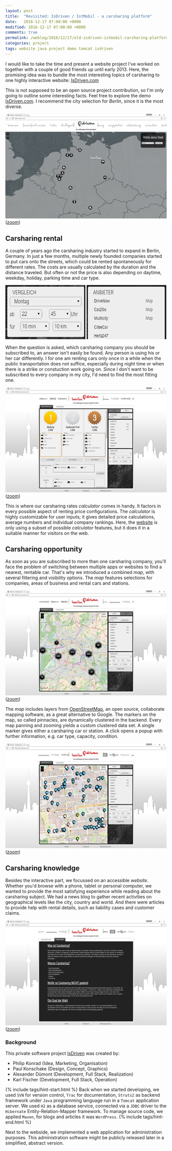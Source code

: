 ```yaml
---
layout: post
title:  "Revisited: IsDriven / IstMobil - a carsharing platform"
date:   2016-12-17 07:00:00 +0000
modified: 2016-12-17 07:00:00 +0000 
comments: true
permalink: /weblog/2016/12/17/old-isdriven-istmobil-carsharing-platform/
categories: project
tags: website java project demo tomcat isdriven
---
```


I would like to take the time and present a website project I've worked on together with a couple of good friends up until early 2013. Here, the promising idea was to bundle the most interesting topics of carsharing to one highly interactive website: [IsDriven.com][isdriven]

<!--more-->

This is not supposed to be an open source project contribution, so I'm only going to outline some interesting facts. Feel free to explore the demo [IsDriven.com][isdriven]. I recommend the city selection for *Berlin*, since it is the most diverse.

![start][screen-start] ([zoom][screen-start-link])

## Carsharing rental

A couple of years ago the carsharing industry started to expand in Berlin, Germany. In just a few months, multiple newly founded companies started to put cars onto the streets, which could be rented spontaneously for different rates. The costs are usually calculated by the duration and the distance traveled. But often or not the price is also depending on daytime, weekday, holiday, parking time and car type.

![rank][screen-calc] ![rank][screen-comps]

When the question is asked, which carsharing company you should be subscribed to, an answer isn't easily be found. Any person is using his or her car differently. I for one am renting cars only once in a while when the public transportation does not suffice, especially during night time or when there is a strike or constuction work going on. Since I don't want to be subscribed to every company in my city, I'd need to find the most fitting one.

![rank][screen-rank] ([zoom][screen-rank-link])

This is where our carsharing rates *calculator* comes in handy. It factors in every possible aspect of renting price configurations. The *calculator* is highly customizable for user inputs; it gives detailed price calculations, average numbers and individual company rankings. Here, the [website][isdriven] is only using a subset of possible *calculator* features, but it does it in a suitable manner for visitors on the web.

## Carsharing opportunity

As soon as you are subscribed to more than one carsharing company, you'll face the problem of switching between multiple apps or websites to find a nearest, rentable car. That's why we introduced a combined *map*, with several filtering and visibility options. The *map* features selections for companies, areas of business and rental cars and stations.

![map][screen-map-a] ([zoom][screen-map-a-link])

The *map* includes layers from [OpenStreetMap][osm], an open source, collaborate mapping software, as a great alternative to Google. The markers on the map, so called pinnacles, are dynamically clustered in the backend. Every map panning and zooming yields a custom clustered data set. A single marker gives either a carsharing car or station. A click opens a popup with further information, e.g. car type, capacity, condition.

![map][screen-map-b] ([zoom][screen-map-b-link])



## Carsharing knowledge

Besides the interactive part, we focussed on an accessible *website*. Whether you'd browse with a phone, tablet or personal computer, we wanted to provide the most satisfying experience while reading about the carsharing subject. We had a news blog to gather recent activities on geographical levels like the city, country and world. And there were articles to provide help with rental details, such as liability cases and customer claims.

![intro][screen-intro] ([zoom][screen-intro-link])


### Background

This private software project [IsDriven][isdriven] was created by:

 - Philip Konrad (Idea, Marketing, Organisation)
 - Paul Konschake (Design, Concept, Graphics)
 - Alexander Dümont (Development, Full Stack, Realization)
 - Karl Fischer (Development, Full Stack, Operation)



{% include tags/hint-start.html %}
Back when we started developing, we used `SVN` for version control, `Trac` for documentation, `Struts2` as backend framework under `Java` programming language run in a `Tomcat` application server. We used `H2` as a database service, connected via a `JDBC` driver to the `Hibernate` Entity-Relation-Mapper framework. To manage source code, we applied `Maven`, for blogs and articles it was `WordPress`.
{% include tags/hint-end.html %}

Next to the webside, we implemented a web application for administration purposes. This administration software might be publicly released later in a simplified, abstract version.



[screen-calc]: /content-images/isdriven-calc0.jpg
[screen-comps]: /content-images/isdriven-comps0.jpg
[screen-map-a]: /content-images/isdriven-screenshot-map1.jpg
[screen-map-a-link]: /content-images/isdriven-screenshot-map0.jpg
[screen-map-b]: /content-images/isdriven-screenshot-map3.jpg
[screen-map-b-link]: /content-images/isdriven-screenshot-map2.jpg
[screen-start]: /content-images/isdriven-screenshot-start1.jpg
[screen-start-link]: /content-images/isdriven-screenshot-start0.jpg
[screen-rank]: /content-images/isdriven-screenshot-rank1.jpg
[screen-rank-link]:  /content-images/isdriven-screenshot-rank0.jpg
[screen-intro]: /content-images/isdriven-screenshot-intro1.jpg
[screen-intro-link]: /content-images/isdriven-screenshot-intro0.jpg
[isdriven]: http://isdriven.com
[osm]: https://www.openstreetmap.org/